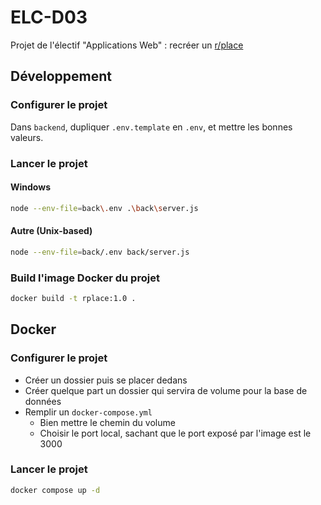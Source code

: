 # ELC-D03

Projet de l'électif "Applications Web" : recréer un [r/place](https://en.wikipedia.org/wiki/R/place)

## Développement

### Configurer le projet

Dans `backend`, dupliquer `.env.template` en `.env`, et mettre les bonnes valeurs.

### Lancer le projet

#### Windows

```sh
node --env-file=back\.env .\back\server.js
```

#### Autre (Unix-based)

```sh
node --env-file=back/.env back/server.js
```

### Build l'image Docker du projet

```sh
docker build -t rplace:1.0 .
```

## Docker

### Configurer le projet

* Créer un dossier puis se placer dedans
* Créer quelque part un dossier qui servira de volume pour la base de données
* Remplir un `docker-compose.yml`
    * Bien mettre le chemin du volume
    * Choisir le port local, sachant que le port exposé par l'image est le 3000

### Lancer le projet

```sh
docker compose up -d
```
